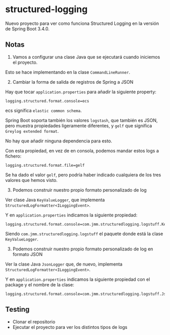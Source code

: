 # structured-logging

Nuevo proyecto para ver como funciona Structured Logging en la versión de Spring Boot 3.4.0.

## Notas

1. Vamos a configurar una clase Java que se ejecutará cuando iniciemos el proyecto.

Esto se hace implementando en la clase `CommandLineRunner`.

2. Cambiar la forma de salida de registros de Spring a JSON

Hay que tocar `application.properties` para añadir la siguiente property:

```
logging.structured.format.console=ecs
```

ecs significa `elastic common schema`.

Spring Boot soporta también los valores `logstash`, que también es JSON, pero muestra propiedades ligeramente diferentes, y `gelf` que significa `Greylog extended format`.

No hay que añadir ninguna dependencia para esto.

Con esta propiedad, en vez de en consola, podemos mandar estos logs a fichero:

```
logging.structured.format.file=gelf
```

Se ha dado el valor `gelf`, pero podría haber indicado cualquiera de los tres valores que hemos visto.

3. Podemos construir nuestro propio formato personalizado de log

Ver clase Java `KeyValueLogger`, que implementa `StructuredLogFormatter<ILoggingEvent>`.

Y en `application.properties` indicamos la siguiente propiedad:

```
logging.structured.format.console=com.jmm.structuredlogging.logstuff.KeyValueLogger
```

Siendo `com.jmm.structuredlogging.logstuff` el paquete donde está la clase `KeyValueLogger`.

3. Podemos construir nuestro propio formato personalizado de log en formato JSON

Ver la clase Java `JsonLogger` que, de nuevo, implementa `StructuredLogFormatter<ILoggingEvent>`.

Y en `application.properties` indicamos la siguiente propiedad con el package y el nombre de la clase:

```
logging.structured.format.console=com.jmm.structuredlogging.logstuff.JsonLogger
```

## Testing

- Clonar el repositorio
- Ejecutar el proyecto para ver los distintos tipos de logs